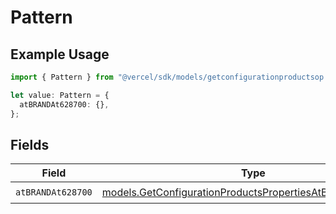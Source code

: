 # Pattern

## Example Usage

```typescript
import { Pattern } from "@vercel/sdk/models/getconfigurationproductsop.js";

let value: Pattern = {
  atBRANDAt628700: {},
};
```

## Fields

| Field                                                                                                                      | Type                                                                                                                       | Required                                                                                                                   | Description                                                                                                                |
| -------------------------------------------------------------------------------------------------------------------------- | -------------------------------------------------------------------------------------------------------------------------- | -------------------------------------------------------------------------------------------------------------------------- | -------------------------------------------------------------------------------------------------------------------------- |
| `atBRANDAt628700`                                                                                                          | [models.GetConfigurationProductsPropertiesAtBRANDAt628700](../models/getconfigurationproductspropertiesatbrandat628700.md) | :heavy_check_mark:                                                                                                         | N/A                                                                                                                        |